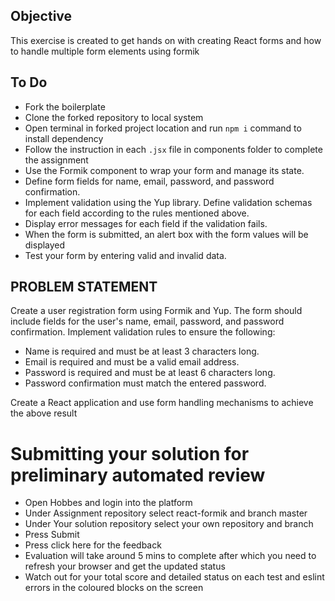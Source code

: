 ## Objective

This exercise is created to get hands on with creating React forms and how to handle multiple form elements using formik

## To Do

- Fork the boilerplate
- Clone the forked repository to local system
- Open terminal in forked project location and run `npm i` command to install dependency
- Follow the instruction in each `.jsx` file in components folder to complete the assignment
- Use the Formik component to wrap your form and manage its state.
- Define form fields for name, email, password, and password confirmation.
- Implement validation using the Yup library. Define validation schemas for each field according to the rules mentioned above.
- Display error messages for each field if the validation fails.
- When the form is submitted, an alert box with the form values will be displayed
- Test your form by entering valid and invalid data.

## PROBLEM STATEMENT

Create a user registration form using Formik and Yup. The form should include fields for the user's name, email, password, and password confirmation. Implement validation rules to ensure the following:

- Name is required and must be at least 3 characters long.
- Email is required and must be a valid email address.
- Password is required and must be at least 6 characters long.
- Password confirmation must match the entered password.

Create a React application and use form handling mechanisms to achieve the above result

# Submitting your solution for preliminary automated review

- Open Hobbes and login into the platform
- Under Assignment repository select react-formik and branch master
- Under Your solution repository select your own repository and branch
- Press Submit
- Press click here for the feedback
- Evaluation will take around 5 mins to complete after which you need to refresh your browser and get the updated status
- Watch out for your total score and detailed status on each test and eslint errors in the coloured blocks on the screen
